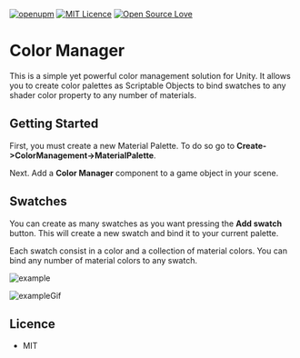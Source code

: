 [![openupm](https://img.shields.io/npm/v/com.rojo.colormanagement?label=openupm&registry_uri=https://package.openupm.com)](https://openupm.com/packages/com.rojo.colormanagement/) [![MIT Licence](https://badges.frapsoft.com/os/mit/mit.svg?v=103)](https://opensource.org/licenses/mit-license.php) [![Open Source Love](https://badges.frapsoft.com/os/v1/open-source.svg?v=103)](https://github.com/ellerbrock/open-source-badges/)


# Color Manager

This is a simple yet powerful color management solution for Unity. It allows you to create color palettes as Scriptable Objects to bind swatches to any shader color property to any number of materials.

## Getting Started
First, you must create a new Material Palette. To do so go to <b>Create->ColorManagement->MaterialPalette</b>.

Next. Add a <b>Color Manager</b> component to a game object in your scene.

## Swatches
You can create as many swatches as you want pressing the <b>Add swatch</b> button. This will create a new swatch and bind it to your current palette.

Each swatch consist in a color and a collection of material colors. You can bind any number of material colors to any swatch.

![example](https://i.ibb.co/1RgF63x/image.png)

![exampleGif](https://i.ibb.co/cLwxkX5/Color-Manager.gif)

## Licence

* MIT